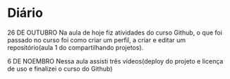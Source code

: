 # Diário


26 DE OUTUBRO
Na aula de hoje fiz atividades do curso Github, o que foi passado no curso foi como criar um perfil, a criar e editar um repositório(aula 1 do compartilhando projetos).

6 DE NOEMBRO
Nessa aula assisti três vídeos(deploy do projeto e licença de uso e finalizei o curso do Github) 

